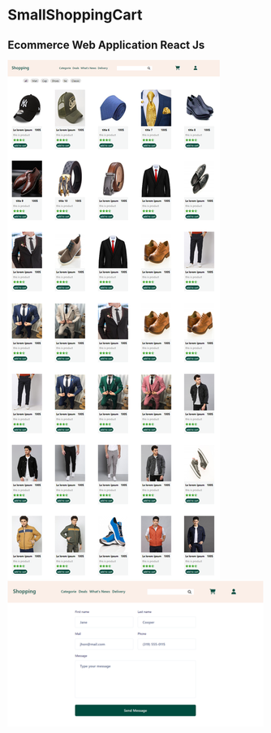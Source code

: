 # SmallShoppingCart
<h2>Ecommerce Web Application React Js</h2>
<img src="./src/img/screencapture-localhost-3000-SmallShoppingCart-2023-07-31-18_47_35.png" />
<img src="./src/img/screencapture-localhost-3000-SmallShoppingCart-login-2023-07-31-18_53_27.png" />
